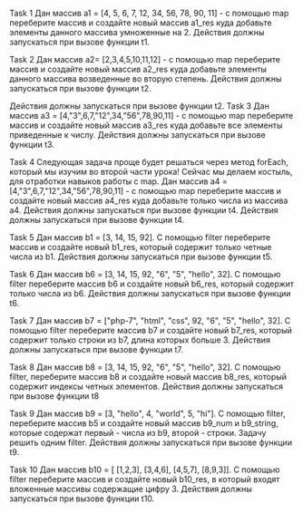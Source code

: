 Task 1
Дан массив a1 = [4, 5, 6, 7, 12, 34, 56, 78, 90, 11] - с помощью map переберите массив и создайте новый массив a1_res куда добавьте элементы данного массива умноженные на 2. Действия должны запускаться при вызове функции t1.

Task 2
Дан массив a2= [2,3,4,5,10,11,12] - с помощью map переберите массив и создайте новый массив a2_res куда добавьте элементы данного массива возведенные во вторую степень. Действия должны запускаться при вызове функции t2.

Действия должны запускаться при вызове функции t2.
Task 3
Дан массив a3 = [4,"3",6,7,"12",34,"56",78,90,11] - с помощью map переберите массив и создайте новый массив a3_res куда добавьте все элементы приведенные к числу. Действия должны запускаться при вызове функции t3.

Task 4
Следующая задача проще будет решаться через метод forEach, который мы изучим во второй части урока! Сейчас мы делаем костыль, для отработки навыков работы с map. Дан массив a4 = [4,"3",6,7,"12",34,"56",78,90,11] - с помощью map переберите массив и создайте новый массив a4_res куда добавьте только числа из массива a4. Действия должны запускаться при вызове функции t4. Действия должны запускаться при вызове функции t4.

Task 5
Дан массив b1 = [3, 14, 15, 92]. C помощью filter переберите массив и создайте новый b1_res, который содержит только четные числа из b1. Действия должны запускаться при вызове функции t5.

Task 6
Дан массив b6 = [3, 14, 15, 92, "6", "5", "hello", 32]. C помощью filter переберите массив b6 и создайте новый b6_res, который содержит только числа из b6. Действия должны запускаться при вызове функции t6.

Task 7
Дан массив b7 = ["php-7", "html", "css", 92, "6", "5", "hello", 32]. C помощью filter переберите массив b7 и создайте новый b7_res, который содержит только строки из b7, длина которых больше 3. Действия должны запускаться при вызове функции t7.

Task 8
Дан массив b8 = [3, 14, 15, 92, "6", "5", "hello", 32]. С помощью filter, переберите массив b8 и создайте новый массив b8_res, который содержит индексы четных элементов. Действия должны запускаться при вызове функции t8

Task 9
Дан массив b9 = [3, "hello", 4, "world", 5, "hi"]. С помощью filter, переберите массив b5 и создайте новый массив b9_num и b9_string, которые содержат первый - числа из b9, второй - строки. Задачу решить одним filter. Действия должны запускаться при вызове функции t9.

Task 10
Дан массив b10 = [ [1,2,3], [3,4,6], [4,5,7], [8,9,3]]. С помощью filter переберите массив и создайте новый b10_res, в который входят вложенные массивы содержащие цифру 3. Действия должны запускаться при вызове функции t10.